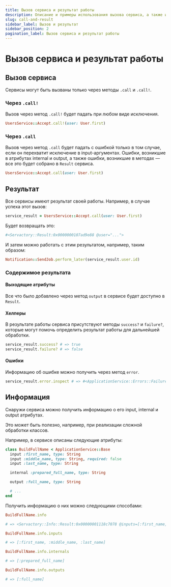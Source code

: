 ```yaml
---
title: Вызов сервиса и результат работы
description: Описание и примеры использования вызова сервиса, а также информация про результата его работы
slug: call-and-result
sidebar_label: Вызов и результат
sidebar_position: 2
pagination_label: Вызов сервиса и результат работы
---
```


# Вызов сервиса и результат работы

## Вызов сервиса

Сервисы могут быть вызваны только через методы `.call` и `.call!`.

### Через `.call!`

Вызов через метод `.call!` будет падать при любом виде исключения.

```ruby
UsersService::Accept.call!(user: User.first)
```

### Через `.call`

Вызов через метод `.call` будет падать с ошибкой только в том случае, если он перехватит исключение в input-аргументах.
Ошибки, возникшие в атрибутах internal и output, а также ошибки, возникшие в методах — все это будет собрано в `Result` сервиса.

```ruby
UsersService::Accept.call(user: User.first)
```

## Результат

Все сервисы имеют результат своей работы. Например, в случае успеха этот вызов:

```ruby
service_result = UsersService::Accept.call(user: User.first)
```

Будет возвращать это:

```ruby
#<Servactory::Result:0x0000000107ad9e88 @user="...">
```

И затем можно работать с этим результатом, например, таким образом:

```ruby
Notification::SendJob.perform_later(service_result.user.id)
```

### Содержимое результата

#### Выходящие атрибуты

Все что было добавлено через метод `output` в сервисе будет доступно в `Result`.

#### Хелперы

В результате работы сервиса присутствуют методы `success?` и `failure?`, 
которые могут помочь определить результат работы для дальнейшей обработки.

```ruby
service_result.success? # => true
service_result.failure? # => false
```

#### Ошибки

Информацию об ошибке можно получить через метод `error`.

```ruby
service_result.error.inspect # => #<ApplicationService::Errors::Failure: Invalid invoice number>
```

## Информация

Снаружи сервиса можно получить информацию о его input, internal и output атрибутах.

Это может быть полезно, например, при реализации сложной обработки классов.

Например, в сервисе описаны следующие атрибуты:

```ruby
class BuildFullName < ApplicationService::Base
  input :first_name, type: String
  input :middle_name, type: String, required: false
  input :last_name, type: String

  internal :prepared_full_name, type: String

  output :full_name, type: String

  # ...
end
```

Получить информацию о них можно следующими способами:

```ruby
BuildFullName.info

# => <Servactory::Info::Result:0x00000001118c7078 @inputs=[:first_name, :middle_name, :last_name], @internals=[:prepared_full_name], @outputs=[:full_name]>
```

```ruby
BuildFullName.info.inputs

# => [:first_name, :middle_name, :last_name]
```

```ruby
BuildFullName.info.internals

# => [:prepared_full_name]
```

```ruby
BuildFullName.info.outputs

# => [:full_name]
```

